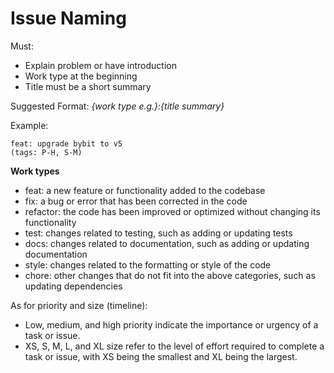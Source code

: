 # Issue Naming

Must:
- Explain problem or have introduction
- Work type at the beginning
- Title must be a short summary

Suggested Format:
*{work type e.g.}:{title summary}*

Example:
```
feat: upgrade bybit to v5
(tags: P-H, S-M)
```

**Work types**
- feat: a new feature or functionality added to the codebase
- fix: a bug or error that has been corrected in the code
- refactor: the code has been improved or optimized without changing its functionality
- test: changes related to testing, such as adding or updating tests
- docs: changes related to documentation, such as adding or updating documentation
- style: changes related to the formatting or style of the code
- chore: other changes that do not fit into the above categories, such as updating dependencies

As for priority and size (timeline):
- Low, medium, and high priority indicate the importance or urgency of a task or issue.
- XS, S, M, L, and XL size refer to the level of effort required to complete a task or issue, with XS being the smallest and XL being the largest.
